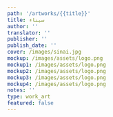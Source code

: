 ```yaml
---
path: '/artworks/{{title}}'
title: سيناء
author: ''
translator: ''
publisher: ''
publish_date: ''
cover: /images/sinai.jpg
mockup: /images/assets/logo.png
mockup1: /images/assets/logo.png
mockup2: /images/assets/logo.png
mockup3: /images/assets/logo.png
mockup4: /images/assets/logo.png
notes: ''
type: work_art
featured: false
---
```

